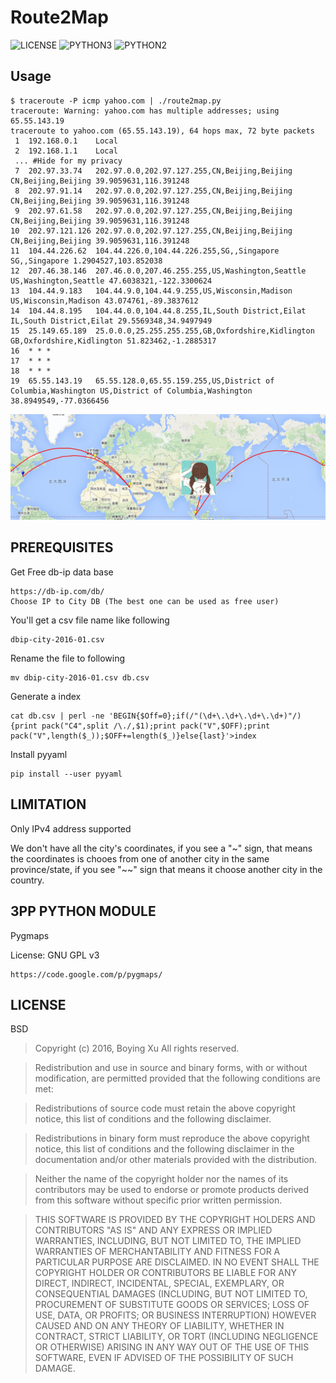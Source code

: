 # Route2Map
![LICENSE](https://img.shields.io/badge/LICENSE-BSD-YELLOW.svg)
![PYTHON3](https://img.shields.io/badge/PYTHON-3-blue.svg)
![PYTHON2](https://img.shields.io/badge/PYTHON-2-blue.svg)
## Usage

```
$ traceroute -P icmp yahoo.com | ./route2map.py
traceroute: Warning: yahoo.com has multiple addresses; using 65.55.143.19
traceroute to yahoo.com (65.55.143.19), 64 hops max, 72 byte packets
 1  192.168.0.1    Local
 2  192.168.1.1    Local
 ... #Hide for my privacy
 7  202.97.33.74   202.97.0.0,202.97.127.255,CN,Beijing,Beijing CN,Beijing,Beijing 39.9059631,116.391248
 8  202.97.91.14   202.97.0.0,202.97.127.255,CN,Beijing,Beijing CN,Beijing,Beijing 39.9059631,116.391248
 9  202.97.61.58   202.97.0.0,202.97.127.255,CN,Beijing,Beijing CN,Beijing,Beijing 39.9059631,116.391248
10  202.97.121.126 202.97.0.0,202.97.127.255,CN,Beijing,Beijing CN,Beijing,Beijing 39.9059631,116.391248
11  104.44.226.62  104.44.226.0,104.44.226.255,SG,,Singapore SG,,Singapore 1.2904527,103.852038
12  207.46.38.146  207.46.0.0,207.46.255.255,US,Washington,Seattle US,Washington,Seattle 47.6038321,-122.3300624
13  104.44.9.183   104.44.9.0,104.44.9.255,US,Wisconsin,Madison US,Wisconsin,Madison 43.074761,-89.3837612
14  104.44.8.195   104.44.0.0,104.44.8.255,IL,South District,Eilat IL,South District,Eilat 29.5569348,34.9497949
15  25.149.65.189  25.0.0.0,25.255.255.255,GB,Oxfordshire,Kidlington GB,Oxfordshire,Kidlington 51.823462,-1.2885317
16  * * *
17  * * *
18  * * *
19  65.55.143.19   65.55.128.0,65.55.159.255,US,District of Columbia,Washington US,District of Columbia,Washington 38.8949549,-77.0366456
```
![ScreenShot](screenshot.png)

## PREREQUISITES

Get Free db-ip data base

```
https://db-ip.com/db/
Choose IP to City DB (The best one can be used as free user)
```

You'll get a csv file name like following

```
dbip-city-2016-01.csv
```

Rename the file to following

```
mv dbip-city-2016-01.csv db.csv
```

Generate a index

```
cat db.csv | perl -ne 'BEGIN{$Off=0};if(/"(\d+\.\d+\.\d+\.\d+)"/) {print pack("C4",split /\./,$1);print pack("V",$OFF);print pack("V",length($_));$OFF+=length($_)}else{last}'>index

```

Install pyyaml


```
pip install --user pyyaml
```

## LIMITATION

Only IPv4 address supported

We don't have all the city's coordinates, if you see a "~" sign, that means the coordinates is chooes from one of another city in the same province/state, if you see "~~" sign that means it choose another city in the country.

## 3PP PYTHON MODULE
Pygmaps

License: GNU GPL v3

```
https://code.google.com/p/pygmaps/
```

## LICENSE

BSD

>    Copyright (c) 2016, Boying Xu All rights reserved.

>    Redistribution and use in source and binary forms, with or without modification, are permitted provided that the following conditions are met:

>    Redistributions of source code must retain the above copyright notice, this list of conditions and the following disclaimer.

>    Redistributions in binary form must reproduce the above copyright notice, this list of conditions and the following disclaimer in the documentation and/or other materials provided with the distribution.

>    Neither the name of the copyright holder nor the names of its contributors may be used to endorse or promote products derived from this software without specific prior written permission.

>    THIS SOFTWARE IS PROVIDED BY THE COPYRIGHT HOLDERS AND CONTRIBUTORS "AS IS" AND ANY EXPRESS OR IMPLIED WARRANTIES, INCLUDING, BUT NOT LIMITED TO, THE IMPLIED WARRANTIES OF MERCHANTABILITY AND FITNESS FOR A PARTICULAR PURPOSE ARE DISCLAIMED. IN NO EVENT SHALL THE COPYRIGHT HOLDER OR CONTRIBUTORS BE LIABLE FOR ANY DIRECT, INDIRECT, INCIDENTAL, SPECIAL, EXEMPLARY, OR CONSEQUENTIAL DAMAGES (INCLUDING, BUT NOT LIMITED TO, PROCUREMENT OF SUBSTITUTE GOODS OR SERVICES; LOSS OF USE, DATA, OR PROFITS; OR BUSINESS INTERRUPTION) HOWEVER CAUSED AND ON ANY THEORY OF LIABILITY, WHETHER IN CONTRACT, STRICT LIABILITY, OR TORT (INCLUDING NEGLIGENCE OR OTHERWISE) ARISING IN ANY WAY OUT OF THE USE OF THIS SOFTWARE, EVEN IF ADVISED OF THE POSSIBILITY OF SUCH DAMAGE.

